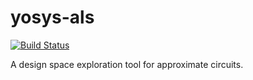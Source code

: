 # yosys-als

[![Build Status](https://travis-ci.com/albmoriconi/yosys-als.svg?token=YSE4xmZpZB4FSHR7YHVu&branch=master)](https://travis-ci.com/albmoriconi/yosys-als)

A design space exploration tool for approximate circuits.

